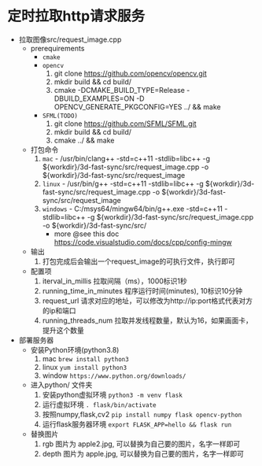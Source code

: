 # 定时拉取http请求服务

- 拉取图像src/request_image.cpp
  - prerequirements
    - `cmake`
    - `opencv`
      1. git clone https://github.com/opencv/opencv.git
      2. mkdir build && cd build/ 
      3. cmake -DCMAKE_BUILD_TYPE=Release -DBUILD_EXAMPLES=ON -D OPENCV_GENERATE_PKGCONFIG=YES ../ && make
    - `SFML(TODO)`
      1. git clone https://github.com/SFML/SFML.git
      2. mkdir build && cd build/ 
      3. cmake ../ && make
  - 打包命令
    1. `mac` - /usr/bin/clang++ -std=c++11 -stdlib=libc++ -g ${workdir}/3d-fast-sync/src/request_image.cpp -o ${workdir}/3d-fast-sync/src/request_image
    2. `linux` - /usr/bin/g++ -std=c++11 -stdlib=libc++ -g ${workdir}/3d-fast-sync/src/request_image.cpp -o ${workdir}/3d-fast-sync/src/request_image
    3. `windows` - C:/msys64/mingw64/bin/g++.exe -std=c++11 -stdlib=libc++ -g ${workdir}/3d-fast-sync/src/request_image.cpp -o ${workdir}/3d-fast-sync/src/
        - more @see this doc https://code.visualstudio.com/docs/cpp/config-mingw
  - 输出
    1. 打包完成后会输出一个request_image的可执行文件，执行即可
  - 配置项
    1. iterval_in_millis 拉取间隔（ms），1000标识1秒
    2. running_time_in_minutes 程序运行时间(minutes), 10标识10分钟
    3. request_url 请求对应的地址，可以修改为http://ip:port格式代表对方的ip和端口
    4. running_threads_num 拉取并发线程数量，默认为16，如果画面卡，提升这个数量
- 部署服务器
  - 安装Python环境(python3.8)
    1. mac `brew install python3`
    2. linux `yum install python3`
    3. window `https://www.python.org/downloads/`
  - 进入python/ 文件夹
    1. 安装python虚拟环境 `python3 -m venv flask`
    2. 运行虚拟环境 `. flask/bin/activate`
    3. 按照numpy,flask,cv2 `pip install numpy flask opencv-python`
    4. 运行flask服务器环境 `export FLASK_APP=hello && flask run`
  - 替换图片
    1. rgb 图片为 apple2.jpg, 可以替换为自己要的图片，名字一样即可
    2. depth 图片为 apple.jpg, 可以替换为自己要的图片，名字一样即可